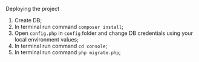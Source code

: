 Deploying the project

1. Create DB;
2. In terminal run command `composer install`;
2. Open `config.php` in `config` folder  and change DB credentials using your local environment values;
3. In terminal run command `cd console`;
4. In terminal run command `php migrate.php`;